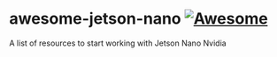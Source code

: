# awesome-jetson-nano [![Awesome](https://awesome.re/badge.svg)](https://awesome.re)
A list of resources to start working with Jetson Nano Nvidia
